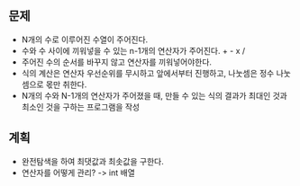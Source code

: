 ## 문제
- N개의 수로 이루어진 수열이 주어진다.
- 수와 수 사이에 끼워넣을 수 있는 n-1개의 연산자가 주어진다. + - x /
- 주어진 수의 순서를 바꾸지 않고 연산자를 끼워넣어야한다.
- 식의 계산은 연산자 우선순위를 무시하고 앞에서부터 진행하고, 나눗셈은 정수 나눗셈으로 몫만 취한다.
- N개의 수와 N-1개의 연산자가 주어졌을 때, 만들 수 있는 식의 결과가 최대인 것과 최소인 것을 구하는 프로그램을 작성

## 계획 
- 완전탐색을 하여 최댓값과 최솟값을 구한다. 
- 연산자를 어떻게 관리? -> int 배열
